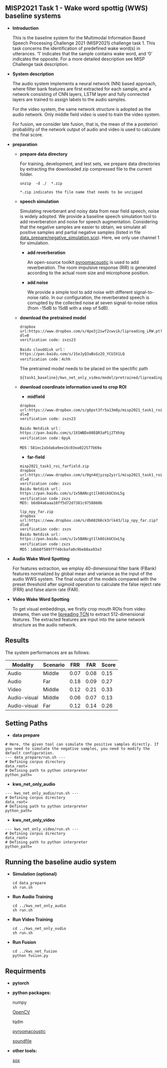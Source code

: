 ## MISP2021 Task 1 - Wake word spottig (WWS) baseline systems

- **Introduction**

    This is the baseline system for the Multimodal Information Based Speech Processing Challenge 2021 (MISP2021) challenge task 1. This task concerns the identification of predefined wake word(s) in utterances. ‘1’ indicates that the sample contains wake word, and ‘0’ indicates the opposite. For a more detailed description see MISP Challenge task description.


- **System description**

    The audio system implements a neural network (NN) based approach, where filter bank features are first extracted for each sample, and a network consisting of CNN layers, LSTM layer and fully connected layers are trained to assign labels to the audio samples.

    For the video system, the same network structure is adopted as the audio network. Only middle field video is used to train the video system.
    
    For fusion, we consider late fusion, that is, the mean of the a posteriori probability of the network output of audio and video is used to calculate the final score.

- **preparation**

  - **prepare data directory**

      For training, development, and test sets, we prepare data directories by extracting the downloaded zip compressed file to the current folder.

      ```
      unzip  -d ./  *.zip

      *.zip indicates the file name that needs to be unzipped
      ```

  - **speech simulation** 

    Simulating reverberant and noisy data from near field speech, noise is widely adopted. We provide a baseline speech simulation tool to add reverberation and noise for speech augmentation. Considering that the negative samples are easier to obtain, we simulate all positive samples and partial negative samples (listed in file [data_prepare/negative_simulation.scp](data_prepare/negative_simulation.scp)). Here, we only use channel 1 for simulation.

    - **add reverberation**

        An open-source toolkit [pyroomacoustic](https://github.com/LCAV/pyroomacoustics) is used to add reverberation. The room impulsive response (RIR) is generated according to the actual room size and microphone position.

    - **add noise**

        We provide a simple tool to add noise with different signal-to-noise ratio. In our configuration, the reverberated speech is corrupted by the collected noise at seven signal-to-noise ratios (from -15dB to 15dB with a step of 5dB).

  - **download the pretrained model**

    ```
    dropbox url:https://www.dropbox.com/s/4pe3j2swf2cwvik/lipreading_LRW.pt?dl=0
    verification code: zxzs23
    
    Baidu clouddisk url：https://pan.baidu.com/s/1SeJyQ3aBsGz2O_YCU3X1LQ
    verification code：4chh
    ```

    The pretrained model needs to be placed on the spectific path
    
    ```
    ${task1_baseline}/kws_net_only_video/model/pretrained/lipreading_LRW.pt
    ```
  - **download coordinate information used to crop ROI**
      - **midfield**
      
    ```
    dropbox url:https://www.dropbox.com/s/g6pst3fr5a13m8y/misp2021_task1_roi_midfield.zip?dl=0
    verification code: zxzs23
    
    Baidu Netdisk url：https://pan.baidu.com/s/1XSWBDx08EQR3aP1j2TXhXg
    verification code：6pyk 
    
    MD5：581ec2a5daba9ee16c03ea022577b69a
    ```
      - **far-field**         

    ```    
    misp2021_task1_roi_farfield.zip 
    dropbox url:https://www.dropbox.com/s/0gn4djyzsp2yzr1/misp2021_task1_roi_farfield.zip?dl=0
    verification code: zxzs   
    Baidu Netdisk url：https://pan.baidu.com/s/1v5BANcgt1lk8OikUCUxL5g
    verification code：zxzs
    MD5: b6d84a6aaa10ff5d72d7381c9758860b    
    
    lip_npy_far.zip
    dropbox url:https://www.dropbox.com/s/db68266ck3rlk43/lip_npy_far.zip?dl=0
    verification code: zxzs
    Baidu Netdisk url：https://pan.baidu.com/s/1v5BANcgt1lk8OikUCUxL5g
    verification code：zxzs    
    MD5：1dbb0f589fff40cbafa0c9be88aa93a3 
    ```

     
- **Audio Wake Word Spotting**

    For features extraction, we employ 40-dimensional filter bank (FBank) features normalized by global mean and variance as the input of the audio WWS system. The final output of the models compared with the preset threshold after sigmoid operation to calculate the false reject rate (FRR) and false alarm rate (FAR).

- **Video Wake Word Spotting**

    To get visual embeddings, we firstly crop mouth ROIs from video streams, then use the [lipreading TCN](https://github.com/mpc001/Lipreading_using_Temporal_Convolutional_Networks)  to extract 512-dimensional features. The extracted features are input into the same network structure as the audio network.

## Results

  The system performances are as follows:

| Modality       | Scenario    | FRR     | FAR    | Score  |
| -------------- | ----------- | ------- | -------|-------|
| Audio   | Middle      |  0.07   | 0.08   | 0.15   |
| Audio   | Far         |  0.18   | 0.09   |  0.27| 
| Video   | Middle      | 0.12|0.21 |0.33 | 
| Audio-visual | Middle      |  0.06 | 0.07 | 0.13 |
| Audio-visual | Far         |  0.12 | 0.14 | 0.26 |


## Setting Paths

- **data prepare**

```
# Here, the given tool can simulate the positive samples directly. If you need to simulate the negative samples, you need to modify the default configuration.
--- data_prepare/run.sh ---
# Defining corpus directory
data_root=
# Defining path to python interpreter
python_path=
```

- **kws_net_only_audio**

```
--- kws_net_only_audio/run.sh ---
# Defining corpus directory
data_root=
# Defining path to python interpreter
python_path=
```

- **kws_net_only_video**

```
--- kws_net_only_video/run.sh ---
# Defining corpus directory
data_root=
# Defining path to python interpreter
python_path=
```

## Running the baseline audio system

- **Simulation (optional)**

    ```
    cd data_prepare
    sh run.sh
    ```

- **Run Audio Training**

    ```
    cd ../kws_net_only_audio
    sh run.sh
    ```

- **Run Video Training**

    ```
    cd ../kws_net_only_vudio
    sh run.sh
    ```

- **Run Fusion**

    ```
    cd ../kws_net_fusion
    python fusion.py
    ```

## Requirments

- **pytorch**

- **python packages:**

    numpy
    
    [OpenCV](https://github.com/opencv/opencv-python)

    tqdm

    [pyroomacoustic](https://github.com/LCAV/pyroomacoustics)

    [soundfile](https://github.com/bastibe/python-soundfile)

- **other tools:**

    [sox](http://sox.sourceforge.net/) 

